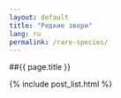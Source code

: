 ```yaml
---
layout: default
title: "Редкие звери"
lang: ru
permalink: /rare-species/
---
```


##{{ page.title }}

{% include post_list.html %}